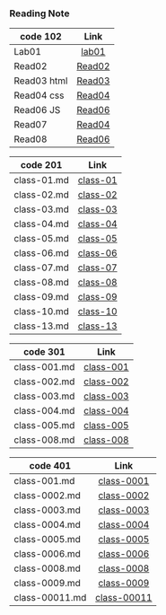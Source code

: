 
### Reading Note



| code 102      | Link                                                            |
| ------------- |:---------------------------------------------------------------:|
| Lab01         |[lab01](https://mansoor-kalash.github.io/reading-notes/lab01)    |
|  Read02       |[Read02](https://mansoor-kalash.github.io/reading-notes/Read02)  |
|  Read03 html  |[Read03](https://mansoor-kalash.github.io/reading-notes/Read03)  |
| Read04 css    |[Read04](https://mansoor-kalash.github.io/reading-notes/Read04)  |
| Read06 JS     |[Read06](https://mansoor-kalash.github.io/reading-notes/Read06)  |
| Read07        |[Read04](https://mansoor-kalash.github.io/reading-notes/Read07)  |
| Read08        |[Read06](https://mansoor-kalash.github.io/reading-notes/Read08)  |

| code 201      | Link                                                                        |
| ------------- |:---------------------------------------------------------------------------:|
|   class-01.md |[class-01](https://mansoor-kalash.github.io/reading-notes/class-01)          |
|   class-02.md |[class-02](https://mansoor-kalash.github.io/reading-notes/class-02)          |
|   class-03.md |[class-03](https://mansoor-kalash.github.io/reading-notes/class-03)          |
|   class-04.md |[class-04](https://mansoor-kalash.github.io/reading-notes/class-04)          |
|   class-05.md |[class-05](https://mansoor-kalash.github.io/reading-notes/class-05)          |
|   class-06.md |[class-06](https://mansoor-kalash.github.io/reading-notes/class-06)          |
|   class-07.md |[class-07](https://mansoor-kalash.github.io/reading-notes/class-07)          |
|   class-08.md |[class-08](https://mansoor-kalash.github.io/reading-notes/class-08)          |  
|   class-09.md |[class-09](https://mansoor-kalash.github.io/reading-notes/class-09)          |  
|   class-10.md |[class-10](https://mansoor-kalash.github.io/reading-notes/class-10)          |  
|   class-13.md |[class-13](https://mansoor-kalash.github.io/reading-notes/class-13)          |

| code 301      | Link                                                                        |
| ------------- |:---------------------------------------------------------------------------:|
|  class-001.md |[class-001](https://mansoor-kalash.github.io/reading-notes/class-001)        |
|  class-002.md |[class-002](https://mansoor-kalash.github.io/reading-notes/class-002)        |
|  class-003.md |[class-003](https://mansoor-kalash.github.io/reading-notes/class-003)        |
|  class-004.md |[class-004](https://mansoor-kalash.github.io/reading-notes/class-004)        |
|  class-005.md |[class-005](https://mansoor-kalash.github.io/reading-notes/class-005)        |
|  class-008.md |[class-008](https://mansoor-kalash.github.io/reading-notes/class-008)        |

| code 401      | Link                                                                        |
| ------------- |:---------------------------------------------------------------------------:|
|  class-001.md |[class-0001](https://mansoor-kalash.github.io/reading-notes/class-0001)      |
|  class-0002.md|[class-0002](https://mansoor-kalash.github.io/reading-notes/class-0002)      |
|  class-0003.md|[class-0003](https://mansoor-kalash.github.io/reading-notes/class-0003)      |
|  class-0004.md|[class-0004](https://mansoor-kalash.github.io/reading-notes/class-0004)      |
|  class-0005.md|[class-0005](https://mansoor-kalash.github.io/reading-notes/class-0005)      |
|  class-0006.md|[class-0006](https://mansoor-kalash.github.io/reading-notes/class-0006)      |
|  class-0008.md|[class-0008](https://mansoor-kalash.github.io/reading-notes/class-0008)      |
|  class-0009.md|[class-0009](https://mansoor-kalash.github.io/reading-notes/class-0009)      |
|  class-00011.md|[class-00011](https://mansoor-kalash.github.io/reading-notes/class-00011)   |







